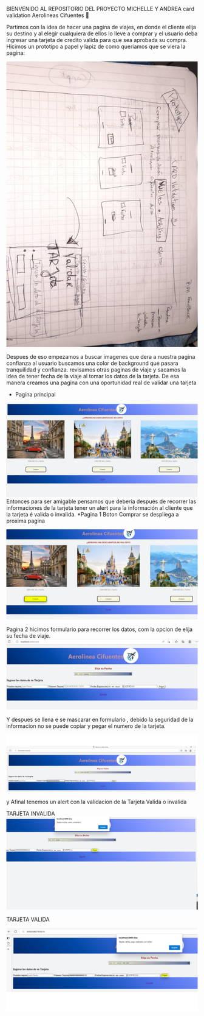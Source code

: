 BIENVENIDO AL REPOSITORIO DEL PROYECTO MICHELLE Y ANDREA
card validation Aerolineas Cifuentes  🥰

Partimos con la idea de  hacer una pagina de viajes, en donde el cliente elija su destino y al elegir cualquiera de ellos lo lleve a comprar y el usuario deba ingresar una tarjeta de credito valida para que sea aprobada su compra.
Hicimos un prototipo a papel y lapiz de como queriamos que se viera la pagina:

![página principal](src/img/empezamos.jpeg)

Despues de eso empezamos a buscar imagenes que dera a nuestra pagina confianza al usuario
buscamos una color de background que pasara tranquilidad y confianza.
revisamos otras paginas de viaje y sacamos la idea de tener fecha de la viaje al tomar los datos de la tarjeta.
De esa manera creamos una pagina con una oportunidad real de validar una tarjeta
* Pagina principal

![página principal](src/img/Readme.jpg)
Entonces para ser amigable pensamos que debería después de recorrer las informaciones de la tarjeta tener un alert para la información al cliente que la tarjeta é valida o invalida.
*Pagina 1 Boton Comprar se despliega a proxima pagina

![página principal](src/img/readme%201.jpg)

Pagina 2
hicimos formulario para recorrer los datos, com la opcion de elija su fecha de viaje.
![página principal](src/img/readme%202.jpg)

Y despues se llena e se mascarar en formulario , debido la seguridad de la informacion no se puede copiar y pegar el numero de la tarjeta.

![página principal](src/img/readme%204.jpg)

y Afinal tenemos un alert con la validacion de la Tarjeta Valida o invalida

TARJETA INVALIDA
![página principal](src/img/readme%206.jpg)

TARJETA VALIDA

![página principal](src/img/readme5.jpg)

